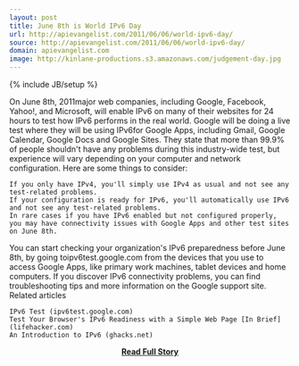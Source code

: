 ```yaml
---
layout: post
title: June 8th is World IPv6 Day
url: http://apievangelist.com/2011/06/06/world-ipv6-day/
source: http://apievangelist.com/2011/06/06/world-ipv6-day/
domain: apievangelist.com
image: http://kinlane-productions.s3.amazonaws.com/judgement-day.jpg
---
```

{% include JB/setup %}<p>On June 8th, 2011major web companies, including Google, Facebook, Yahoo!, and Microsoft, will enable IPv6 on many of their websites for 24 hours to test how IPv6 performs in the real world.
Google will be doing a live test where they will be using IPv6for Google Apps, including Gmail, Google Calendar, Google Docs and Google Sites.
They state that more than 99.9% of people shouldn't have any problems during this industry-wide test, but experience will vary depending on your computer and network configuration. Here are some things to consider:

	If you only have IPv4, you'll simply use IPv4 as usual and not see any test-related problems.
	If your configuration is ready for IPv6, you'll automatically use IPv6 and not see any test-related problems.
	In rare cases if you have IPv6 enabled but not configured properly, you may have connectivity issues with Google Apps and other test sites on June 8th.

You can start checking your organization's IPv6 preparedness before June 8th, by going toipv6test.google.com from the devices that you use to access Google Apps, like primary work machines, tablet devices and home computers. If you discover IPv6 connectivity problems, you can find troubleshooting tips and more information on the Google support site.
Related articles

	IPv6 Test (ipv6test.google.com)
	Test Your Browser's IPv6 Readiness with a Simple Web Page [In Brief] (lifehacker.com)
	An Introduction to IPv6 (ghacks.net)

</p>
<center><p><a href="http://apievangelist.com/2011/06/06/world-ipv6-day/" style='padding:25px; font-sze:18px; font-weight: bold;'>Read Full Story</a></p></center>

